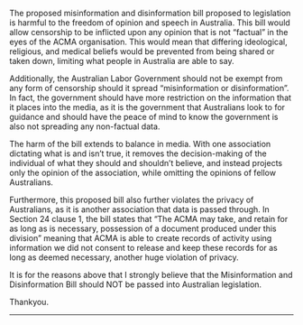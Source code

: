 The proposed misinformation and disinformation bill proposed to legislation is harmful to the
freedom of opinion and speech in Australia. This bill would allow censorship to be inflicted upon any
opinion that is not “factual” in the eyes of the ACMA organisation. This would mean that differing
ideological, religious, and medical beliefs would be prevented from being shared or taken down,
limiting what people in Australia are able to say.

Additionally, the Australian Labor Government should not be exempt from any form of censorship
should it spread “misinformation or disinformation”. In fact, the government should have more
restriction on the information that it places into the media, as it is the government that Australians
look to for guidance and should have the peace of mind to know the government is also not
spreading any non-factual data.

The harm of the bill extends to balance in media. With one association dictating what is and isn’t
true, it removes the decision-making of the individual of what they should and shouldn’t believe,
and instead projects only the opinion of the association, while omitting the opinions of fellow
Australians.

Furthermore, this proposed bill also further violates the privacy of Australians, as it is another
association that data is passed through. In Section 24 clause 1, the bill states that “The ACMA may
take, and retain for as long as is necessary, possession of a document produced under this division”
meaning that ACMA is able to create records of activity using information we did not consent to
release and keep these records for as long as deemed necessary, another huge violation of privacy.

It is for the reasons above that I strongly believe that the Misinformation and Disinformation Bill
should NOT be passed into Australian legislation.

Thankyou.


-----

